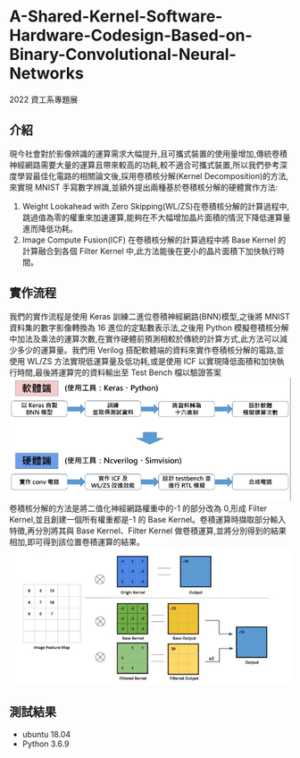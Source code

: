 # A-Shared-Kernel-Software-Hardware-Codesign-Based-on-Binary-Convolutional-Neural-Networks

2022 資工系專題展

## 介紹
現今社會對於影像辨識的運算需求大幅提升,且可攜式裝置的使用量增加,傳統卷積神經網路需要大量的運算且帶來較高的功耗,較不適合可攜式裝置,所以我們參考深度學習最佳化電路的相關論文後,採用卷積核分解(Kernel Decomposition)的方法,來實現 MNIST 手寫數字辨識,並額外提出兩種基於卷積核分解的硬體實作方法:
1. Weight Lookahead with Zero Skipping(WL/ZS)在卷積核分解的計算過程中,跳過值為零的權重來加速運算,能夠在不大幅增加晶片面積的情況下降低運算量進而降低功耗。
2. Image Compute Fusion(ICF) 在卷積核分解的計算過程中將 Base Kernel 的計算融合到各個 Filter Kernel 中,此方法能後在更小的晶片面積下加快執行時間。


## 實作流程
我們的實作流程是使用 Keras 訓練二進位卷積神經網路(BNN)模型,之後將 MNIST 資料集的數字影像轉換為 16 進位的定點數表示法,之後用 Python 模擬卷積核分解中加法及乘法的運算次數,在實作硬體前預測相較於傳統的計算方式,此方法可以減少多少的運算量。我們用 Verilog 搭配軟體端的資料來實作卷積核分解的電路,並使用 WL/ZS 方法實現低運算量及低功耗,或是使用 ICF 以實現降低面積和加快執行時間,最後將運算完的資料輸出至 Test Bench 檔以驗證答案
![img](./流程圖.jpg)
卷積核分解的方法是將二值化神經網路權重中的-1 的部分改為 0,形成 Filter Kernel,並且創建一個所有權重都是-1 的 Base Kernel。卷積運算時擷取部分輸入特徵,再分別將其與 Base Kernel、Filter Kernel 做卷積運算,並將分別得到的結果相加,即可得到該位置卷積運算的結果。
![img](./kernel-decomposition.jpg)

## 測試結果
* ubuntu 18.04
* Python 3.6.9
